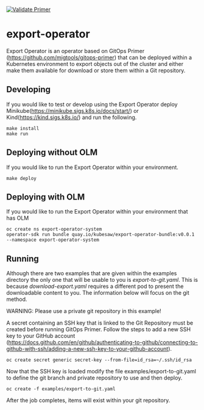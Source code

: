 [![Validate Primer](https://github.com/cooktheryan/gitops-primer/actions/workflows/validate-primer.yaml/badge.svg)](https://github.com/cooktheryan/gitops-primer/actions/workflows/validate-primer.yaml)

# export-operator
Export Operator is an operator based on GitOps Primer (https://github.com/migtools/gitops-primer) that can be deployed 
within a Kubernetes environment to export objects out of the cluster and either make them available for download or
store them within a Git repository.

## Developing
If you would like to test or develop using the Export Operator deploy Minikube(https://minikube.sigs.k8s.io/docs/start/) or 
Kind(https://kind.sigs.k8s.io/) and run the following.

```
make install
make run
```

## Deploying without OLM
If you would like to run the Export Operator within your environment. 
```
make deploy
```

## Deploying with OLM
If you would like to run the Export Operator within your environment that has OLM
```
oc create ns export-operator-system
operator-sdk run bundle quay.io/kubesaw/export-operator-bundle:v0.0.1 --namespace export-operator-system
```

## Running
Although there are two examples that are given within the examples directory the only one that will be usable to you is 
*export-to-git.yaml*. This is because *download-export.yaml* requires a different pod to present the downloadable 
content to you. The information below will focus on the git method.

WARNING: Please use a private git repository in this example!

A secret containing an SSH key that is linked to the Git Repository must be created before running GitOps Primer. Follow 
the steps to add a new SSH key to your GitHub account 
(https://docs.github.com/en/github/authenticating-to-github/connecting-to-github-with-ssh/adding-a-new-ssh-key-to-your-github-account).

```
oc create secret generic secret-key --from-file=id_rsa=~/.ssh/id_rsa
```

Now that the SSH key is loaded modify the file examples/export-to-git.yaml to define the git branch and private 
repository to use and then deploy.

```
oc create -f examples/export-to-git.yaml
```

After the job completes, items will exist within your git repository.

